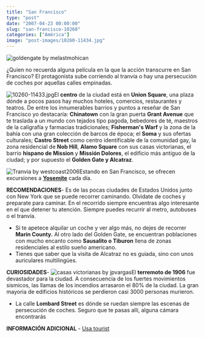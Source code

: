 ```yaml
---
title: "San Francisco"
type: "post"
date: "2007-04-23 00:00:00"
slug: "san-francisco-10260"
categories: ["América"]
image: "post-images/10260-11434.jpg"
---
```


![goldengate by melastmohican](post-images/10260-11434.jpg "goldengate by melastmohican")

¿Quien no recuerda alguna película en la que la acción transcurre en San Francisco? El protagonista sube corriendo al tranvía o hay una persecución de coches por aquellas calles empinadas.  
  
![10260-11433.jpg](post-images/10260-11433.jpg "10260-11433.jpg")El **centro** de la ciudad está en **Union Square**, una plaza dónde a pocos pasos hay muchos hoteles, comercios, restaurantes y teatros. De entre los innumerables barrios y puntos a reseñar de San Francisco yo destacaría: **Chinatown** con la gran puerta **Grant Avenue** que te traslada a un mundo con tejados tipo pagoda, bebedores de té, maestros de la caligrafía y farmacias tradicionales; **Fisherman's Warf** y la zona de la bahía con una gran colección de barcos de época; el **Soma** y sus ofertas culturales; **Castro Street** como centro identificable de la comunidad gay, la zona residencial de **Nob Hill**, **Alamo Square** con sus casas victorianas, el barrio **hispano de Mission** y **Missión Dolores**, el edificio más antiguo de la ciudad; y por supuesto el **Golden Gate y Alcatraz**.  
  
![Tranvia by westcoast2006](post-images/10260-11435.jpg "Tranvia by westcoast2006")Estando en San Francisco, se ofrecen excursiones a [**Yosemite**](http://www.usatourist.com/espanol/places/california/yosemite.html) cada día.  
  
**RECOMENDACIONES**- Es de las pocas ciudades de Estados Unidos junto con New York que se puede recorrer caminando. Olvidate de coches y preparate para caminar. En el recorrido siempre encuentras algo interesante en el que detener tu atención. Siempre puedes recurrir al metro, autobuses o el tranvía.
- Si te apetece alquilar un coche y ver algo más, no dejes de recorrer **Marin County.** Al otro lado del Golden Gate, se encuentran poblaciones con mucho encanto como **Sausalito o Tiburon** llena de zonas residenciales al estilo sueño americano.
- Tienes que saber que la visita de Alcatraz no es guiada, sino con unos auriculares multilingües.

**CURIOSIDADES**- ![casas victorianas by jpvargas](post-images/10260-11437.jpg "casas victorianas by jpvargas")El **terremoto de 1906** fue devastador para la ciudad. A consecuencia de los fuertes movimientos sismicos, las llamas de los incendios arrasaron el 80% de la ciudad. La gran mayoria de edificios históricos se perdieron casi 3000 personas murieron.
- La calle **Lombard Street** es dónde se ruedan siempre las escenas de persecución de coches. Seguro que te pasas allí, alguna cámara encontrarás

**INFORMACIÓN ADICIONAL** - [Usa tourist](http://www.usatourist.com/espanol/places/california/sanfrancisco.html)